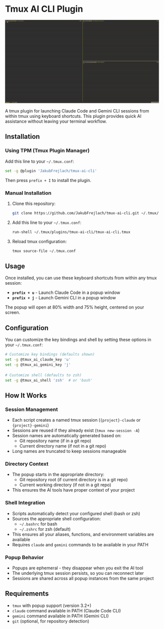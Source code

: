 # Tmux AI CLI Plugin

<div align="center">
  <img src="tmux-ai-cli-demo.gif" alt="Demo of the tmux AI CLI" width="800">
</div>

A tmux plugin for launching Claude Code and Gemini CLI sessions from within tmux using keyboard shortcuts. This plugin provides quick AI assistance without leaving your terminal workflow.

## Installation

### Using TPM (Tmux Plugin Manager)

Add this line to your `~/.tmux.conf`:

```bash
set -g @plugin 'JakubFrejlach/tmux-ai-cli'
```

Then press `prefix + I` to install the plugin.

### Manual Installation

1. Clone this repository:
   ```bash
   git clone https://github.com/JakubFrejlach/tmux-ai-cli.git ~/.tmux/plugins/tmux-ai-cli
   ```

2. Add this line to your `~/.tmux.conf`:
   ```bash
   run-shell ~/.tmux/plugins/tmux-ai-cli/tmux-ai-cli.tmux
   ```

3. Reload tmux configuration:
   ```bash
   tmux source-file ~/.tmux.conf
   ```

## Usage

Once installed, you can use these keyboard shortcuts from within any tmux session:

- **`prefix + u`** - Launch Claude Code in a popup window
- **`prefix + j`** - Launch Gemini CLI in a popup window

The popup will open at 80% width and 75% height, centered on your screen.

## Configuration

You can customize the key bindings and shell by setting these options in your `~/.tmux.conf`:

```bash
# Customize key bindings (defaults shown)
set -g @tmux_ai_claude_key 'u'
set -g @tmux_ai_gemini_key 'j'

# Customize shell (defaults to zsh)
set -g @tmux_ai_shell 'zsh'  # or 'bash'
```

## How It Works

### Session Management
- Each script creates a named tmux session (`{project}-claude` or `{project}-gemini`)
- Sessions are reused if they already exist (`tmux new-session -A`)
- Session names are automatically generated based on:
  - Git repository name (if in a git repo)
  - Current directory name (if not in a git repo)
- Long names are truncated to keep sessions manageable

### Directory Context
- The popup starts in the appropriate directory:
  - Git repository root (if current directory is in a git repo)
  - Current working directory (if not in a git repo)
- This ensures the AI tools have proper context of your project

### Shell Integration
- Scripts automatically detect your configured shell (bash or zsh)
- Sources the appropriate shell configuration:
  - `~/.bashrc` for bash
  - `~/.zshrc` for zsh (default)
- This ensures all your aliases, functions, and environment variables are available
- Requires `claude` and `gemini` commands to be available in your PATH

### Popup Behavior
- Popups are ephemeral - they disappear when you exit the AI tool
- The underlying tmux session persists, so you can reconnect later
- Sessions are shared across all popup instances from the same project

## Requirements

- `tmux` with popup support (version 3.2+)
- `claude` command available in PATH (Claude Code CLI)
- `gemini` command available in PATH (Gemini CLI)
- `git` (optional, for repository detection)